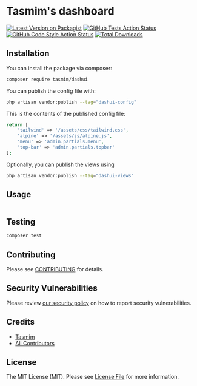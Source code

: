 # Tasmim's dashboard

[![Latest Version on Packagist](https://img.shields.io/packagist/v/tasmim/dashui.svg?style=flat-square)](https://packagist.org/packages/tasmim/dashui)
[![GitHub Tests Action Status](https://img.shields.io/github/workflow/status/tasmim/dashui/run-tests?label=tests)](https://github.com/tasmim/dashui/actions?query=workflow%3Arun-tests+branch%3Amain)
[![GitHub Code Style Action Status](https://img.shields.io/github/workflow/status/tasmim/dashui/Check%20&%20fix%20styling?label=code%20style)](https://github.com/tasmim/dashui/actions?query=workflow%3A"Check+%26+fix+styling"+branch%3Amain)
[![Total Downloads](https://img.shields.io/packagist/dt/tasmim/dashui.svg?style=flat-square)](https://packagist.org/packages/tasmim/dashui)

## Installation

You can install the package via composer:

```bash
composer require tasmim/dashui
```

You can publish the config file with:

```bash
php artisan vendor:publish --tag="dashui-config"
```

This is the contents of the published config file:

```php
return [
    'tailwind' => '/assets/css/tailwind.css',
    'alpine' => '/assets/js/alpine.js',
    'menu' => 'admin.partials.menu',
    'top-bar' => 'admin.partials.topbar'
];
```

Optionally, you can publish the views using

```bash
php artisan vendor:publish --tag="dashui-views"
```

## Usage

```php

```

## Testing

```bash
composer test
```

## Contributing

Please see [CONTRIBUTING](.github/CONTRIBUTING.md) for details.

## Security Vulnerabilities

Please review [our security policy](../../security/policy) on how to report security vulnerabilities.

## Credits

- [Tasmim](https://github.com/tasmim-ma)
- [All Contributors](../../contributors)

## License

The MIT License (MIT). Please see [License File](LICENSE.md) for more information.
